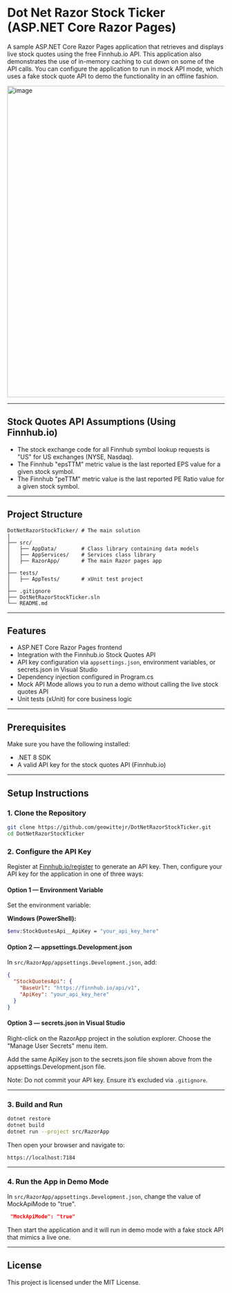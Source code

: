 # Dot Net Razor Stock Ticker (ASP.NET Core Razor Pages)
A sample ASP.NET Core Razor Pages application that retrieves and displays live stock quotes using the free Finnhub.io API. This application also demonstrates the use of in-memory caching to cut down on some of the API calls. You can configure the application to run in mock API mode, which uses a fake stock quote API to demo the functionality in an offline fashion.

<img width="1339" height="719" alt="image" src="https://github.com/user-attachments/assets/b34f6d83-23eb-42d6-b4fa-5c44bb87a7be" />

---

## Stock Quotes API Assumptions (Using Finnhub.io)

- The stock exchange code for all Finnhub symbol lookup requests is "US" for US exchanges (NYSE, Nasdaq).
- The Finnhub "epsTTM" metric value is the last reported EPS value for a given stock symbol.
- The Finnhub "peTTM" metric value is the last reported PE Ratio value for a given stock symbol.

---

## Project Structure

```
DotNetRazorStockTicker/ # The main solution
│
├── src/
│   ├── AppData/        # Class library containing data models
│   ├── AppServices/    # Services class library
│   ├── RazorApp/       # The main Razor pages app
│
├── tests/
│   ├── AppTests/       # xUnit test project
│
├── .gitignore
├── DotNetRazorStockTicker.sln
└── README.md
```

---

## Features

- ASP.NET Core Razor Pages frontend  
- Integration with the Finnhub.io Stock Quotes API  
- API key configuration via `appsettings.json`, environment variables, or secrets.json in Visual Studio   
- Dependency injection configured in Program.cs 
- Mock API Mode allows you to run a demo without calling the live stock quotes API
- Unit tests (xUnit) for core business logic  

---

## Prerequisites

Make sure you have the following installed:

- .NET 8 SDK
- A valid API key for the stock quotes API (Finnhub.io)

---

## Setup Instructions

### 1. Clone the Repository

```bash
git clone https://github.com/geowittejr/DotNetRazorStockTicker.git
cd DotNetRazorStockTicker
```

### 2. Configure the API Key

Register at <a href="https://finnhub.io/register" target="_blank">Finnhub.io/register</a> to generate an API key. Then, configure your API key for the application in one of three ways:

#### Option 1 — Environment Variable

Set the environment variable:

**Windows (PowerShell):**
```bash
$env:StockQuotesApi__ApiKey = "your_api_key_here"
```

#### Option 2 — appsettings.Development.json

In `src/RazorApp/appsettings.Development.json`, add:
```json
{
  "StockQuotesApi": {
    "BaseUrl": "https://finnhub.io/api/v1",
    "ApiKey": "your_api_key_here"
  }
}
```

#### Option 3 — secrets.json in Visual Studio

Right-click on the RazorApp project in the solution explorer.
Choose the "Manage User Secrets" menu item.

Add the same ApiKey json to the secrets.json file shown above from
the appsettings.Development.json file.

Note: Do not commit your API key. Ensure it’s excluded via `.gitignore`.

---

### 3. Build and Run

```bash
dotnet restore
dotnet build
dotnet run --project src/RazorApp
```

Then open your browser and navigate to:

```
https://localhost:7184
```

---

### 4. Run the App in Demo Mode

In `src/RazorApp/appsettings.Development.json`, change the value of
MockApiMode to "true".

```json
 "MockApiMode": "true"
```
Then start the application and it will run in demo mode with a 
fake stock API that mimics a live one.

---


## License

This project is licensed under the MIT License.
